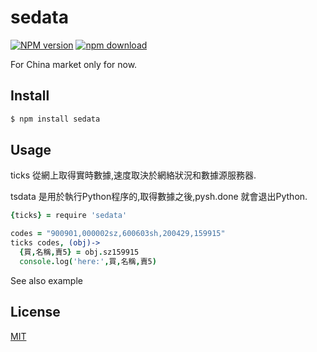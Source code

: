 sedata
=======

[![NPM version][npm-image]][npm-url]
[![npm download][download-image]][download-url]

[npm-image]: https://img.shields.io/npm/v/sedata.svg?style=flat-square
[npm-url]: https://npmjs.org/package/sedata
[download-image]: https://img.shields.io/npm/dm/sedata.svg?style=flat-square
[download-url]: https://npmjs.org/package/sedata

For China market only for now.


## Install

```bash
$ npm install sedata
```

## Usage

ticks 從網上取得實時數據,速度取決於網絡狀況和數據源服務器.

tsdata 是用於執行Python程序的,取得數據之後,pysh.done 就會退出Python.


```coffeescript
{ticks} = require 'sedata'

codes = "900901,000002sz,600603sh,200429,159915"
ticks codes, (obj)->
  {買,名稱,賣5} = obj.sz159915
  console.log('here:',買,名稱,賣5)
```

See also example

## License

[MIT](LICENSE.txt)
